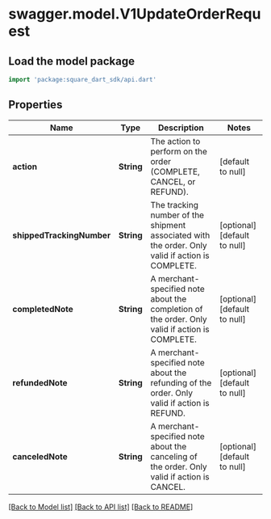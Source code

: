 # swagger.model.V1UpdateOrderRequest

## Load the model package
```dart
import 'package:square_dart_sdk/api.dart'
```

## Properties
Name | Type | Description | Notes
------------ | ------------- | ------------- | -------------
**action** | **String** | The action to perform on the order (COMPLETE, CANCEL, or REFUND). | [default to null]
**shippedTrackingNumber** | **String** | The tracking number of the shipment associated with the order. Only valid if action is COMPLETE. | [optional] [default to null]
**completedNote** | **String** | A merchant-specified note about the completion of the order. Only valid if action is COMPLETE. | [optional] [default to null]
**refundedNote** | **String** | A merchant-specified note about the refunding of the order. Only valid if action is REFUND. | [optional] [default to null]
**canceledNote** | **String** | A merchant-specified note about the canceling of the order. Only valid if action is CANCEL. | [optional] [default to null]

[[Back to Model list]](../README.md#documentation-for-models) [[Back to API list]](../README.md#documentation-for-api-endpoints) [[Back to README]](../README.md)

